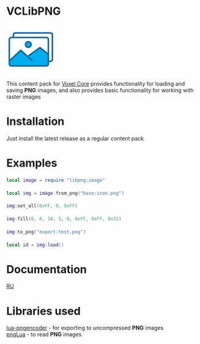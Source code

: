 # VCLibPNG

![VCLibPNG](libpng/icon.png)

This content pack for [Voxel Core](https://github.com/MihailRis/VoxelEngine-Cpp) provides functionality for loading and saving **PNG** images, and also provides basic functionality for working with raster images

# Installation
Just install the latest release as a regular content pack

# Examples
```lua
local image = require "libpng:image"

local img = image.from_png("base:icon.png")

img:set_all(0xFF, 0, 0xFF)

img:fill(0, 0, 10, 5, 0, 0xFF, 0xFF, 0x32)

img:to_png("export:test.png")

local id = img:load()
```

# Documentation
[RU](docs/ru/dev)

# Libraries used
[lua-pngencoder](https://github.com/wyozi/lua-pngencoder) - for exporting to uncompressed **PNG** images  
[pngLua](https://github.com/DelusionalLogic/pngLua) - to read **PNG** images

